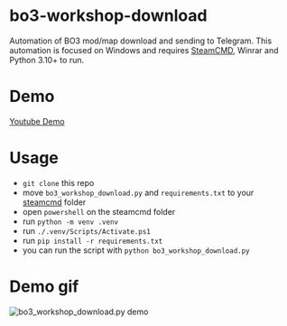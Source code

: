 # bo3-workshop-download
Automation of BO3 mod/map download and sending to Telegram.
This automation is focused on Windows and requires [SteamCMD](https://developer.valvesoftware.com/wiki/SteamCMD#Windows), Winrar and Python 3.10+ to run.

# Demo
[Youtube Demo](https://www.youtube.com/watch?v=Cmke0-NC7fU)

# Usage
- `git clone` this repo
- move `bo3_workshop_download.py` and `requirements.txt` to your [steamcmd](https://steamcdn-a.akamaihd.net/client/installer/steamcmd.zip) folder
- open `powershell` on the steamcmd folder
- run `python -m venv .venv`
- run `./.venv/Scripts/Activate.ps1`
- run `pip install -r requirements.txt`
- you can run the script with `python bo3_workshop_download.py`

# Demo gif
![bo3_workshop_download.py demo](https://i.imgur.com/HrRPKVg.gifv)
